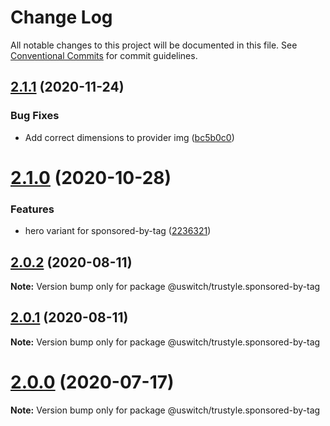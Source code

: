 # Change Log

All notable changes to this project will be documented in this file.
See [Conventional Commits](https://conventionalcommits.org) for commit guidelines.

## [2.1.1](https://github.com/uswitch/trustyle/compare/@uswitch/trustyle.sponsored-by-tag@2.1.0...@uswitch/trustyle.sponsored-by-tag@2.1.1) (2020-11-24)


### Bug Fixes

* Add correct dimensions to provider img ([bc5b0c0](https://github.com/uswitch/trustyle/commit/bc5b0c0))





# [2.1.0](https://github.com/uswitch/trustyle/compare/@uswitch/trustyle.sponsored-by-tag@2.0.5...@uswitch/trustyle.sponsored-by-tag@2.1.0) (2020-10-28)


### Features

* hero variant for sponsored-by-tag ([2236321](https://github.com/uswitch/trustyle/commit/2236321))





## [2.0.2](https://github.com/uswitch/trustyle/compare/@uswitch/trustyle.sponsored-by-tag@2.0.1...@uswitch/trustyle.sponsored-by-tag@2.0.2) (2020-08-11)

**Note:** Version bump only for package @uswitch/trustyle.sponsored-by-tag





## [2.0.1](https://github.com/uswitch/trustyle/compare/@uswitch/trustyle.sponsored-by-tag@2.0.0...@uswitch/trustyle.sponsored-by-tag@2.0.1) (2020-08-11)

**Note:** Version bump only for package @uswitch/trustyle.sponsored-by-tag





# [2.0.0](https://github.com/uswitch/trustyle/compare/@uswitch/trustyle.sponsored-by-tag@1.0.0...@uswitch/trustyle.sponsored-by-tag@2.0.0) (2020-07-17)

**Note:** Version bump only for package @uswitch/trustyle.sponsored-by-tag
